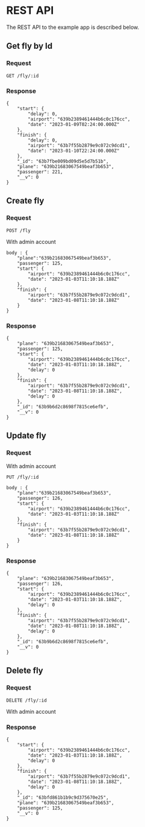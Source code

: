 # REST API

The REST API to the example app is described below.

## Get fly by Id

### Request

`GET /fly/:id`

### Response

    {
        "start": {
            "delay": 0,
            "airport": "639b2389461444b6c0c176cc",
            "date": "2023-01-09T02:24:00.000Z"
        },
        "finish": {
            "delay": 0,
            "airport": "63b7f55b2879e9c072c9dcd1",
            "date": "2023-01-10T22:24:00.000Z"
        },
        "_id": "63b7fbe009bd09d5e5d7b51b",
        "plane": "639b21683067549beaf3b653",
        "passenger": 221,
        "__v": 0
    }

## Create fly

### Request

`POST /fly`

With admin account

    body : {
        "plane":"639b21683067549beaf3b653",
        "passenger": 125,
        "start": {
            "airport": "639b2389461444b6c0c176cc",
            "date": "2023-01-03T11:10:18.188Z"
        },
        "finish": {
            "airport": "63b7f55b2879e9c072c9dcd1",
            "date": "2023-01-08T11:10:18.188Z"
        }
    }

### Response

    {
        "plane": "639b21683067549beaf3b653",
        "passenger": 125,
        "start": {
            "airport": "639b2389461444b6c0c176cc",
            "date": "2023-01-03T11:10:18.188Z",
		    "delay": 0
        },
        "finish": {
            "airport": "63b7f55b2879e9c072c9dcd1",
            "date": "2023-01-08T11:10:18.188Z",
            "delay": 0
        },
        "_id": "63b9b6d2c8698f7815ce6efb",
        "__v": 0
    }

## Update fly

### Request

With admin account

`PUT /fly/:id`

    body : {
        "plane":"639b21683067549beaf3b653",
        "passenger": 126,
        "start": {
            "airport": "639b2389461444b6c0c176cc",
            "date": "2023-01-03T11:10:18.188Z"
        },
        "finish": {
            "airport": "63b7f55b2879e9c072c9dcd1",
            "date": "2023-01-08T11:10:18.188Z"
        }
    }

### Response

    {
        "plane": "639b21683067549beaf3b653",
        "passenger": 126,
        "start": {
            "airport": "639b2389461444b6c0c176cc",
            "date": "2023-01-03T11:10:18.188Z",
		    "delay": 0
        },
        "finish": {
            "airport": "63b7f55b2879e9c072c9dcd1",
            "date": "2023-01-08T11:10:18.188Z",
            "delay": 0
        },
        "_id": "63b9b6d2c8698f7815ce6efb",
        "__v": 0
    }

## Delete fly

### Request

`DELETE /fly/:id`

With admin account

### Response

    {
        "start": {
            "airport": "639b2389461444b6c0c176cc",
            "date": "2023-01-03T11:10:18.188Z",
            "delay": 0
        },
        "finish": {
            "airport": "63b7f55b2879e9c072c9dcd1",
            "date": "2023-01-08T11:10:18.188Z",
            "delay": 0
        },
        "_id": "63bfd861b1b9c9d375670e25",
        "plane": "639b21683067549beaf3b653",
        "passenger": 125,
        "__v": 0
    }
